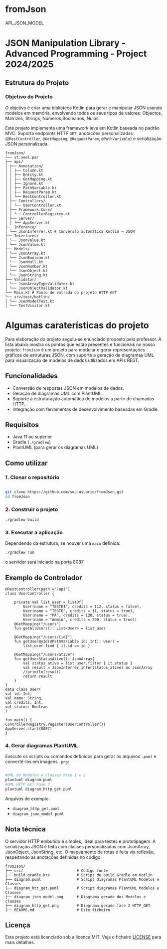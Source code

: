 # fromJson
API_JSON_MODEL
# JSON Manipulation Library - Advanced Programming - Project 2024/2025
## Estrutura do Projeto
### Objetivo do Projeto
O objetivo é criar uma biblioteca Kotlin para gerar e manipular JSON usando modelos em memória,
envolvendo todos os seus tipos de valores: Objectos, Matrizes, Strings, Números,Booleanos, Nulos

Este projeto implementa uma framework leve em Kotlin baseada no padrão MVC. Suporta endpoints HTTP `GET`,
anotações personalizadas (`@RestController`, `@GetMapping`, `@RequestParam`, `@PathVariable`) e serialização JSON personalizada.

```    
fromJson/
└── st.noel.pa/
├── api/
│ ├── Annotation/
│ │ ├── Column.kt
│ │ ├── Entity.kt
│ │ ├── GetMapping.kt
│ │ ├── Ignore.kt
│ │ ├── PathVariable.kt
│ │ ├── RequestParam.kt
│ │ └── RestController.kt
│ ├── Controllers/
│ │ └── UserController.kt
│ ├── Framework.Core/
│ │ └── ControllerRegistry.kt
│ ├── Server/
│ │ └── AppServer.kt
├── Inference/
│ └── JsonInferrer.kt # Conversão automática Kotlin → JSON
├── Interfaces/
│ └── JsonValue.kt
│ └── JsonValue.kt
├── Models/
│ └── JsonArray.kt
│ └── JsonBoolean.kt
│ └── JsonNull.kt
│ └── JsonNumber.kt
│ └── JsonObject.kt
│ └── JsonString.kt
├── Validator/
│ └── JsonArrayTypeValidator.kt
│ └── JsonObjectValidator.kt
└── Main.kt # Ponto de entrada do projeto HTTP GET
└── srv/test/kotlin/
│ └── JsonModelTest.kt
│ └── TestVisitor.kt
```
# Algumas caraterísticas do projeto
Para elaboração do projeto seguiu-se  enunciado proposto pelo professor.
A lista abaixo mostra os pontos que estão presentes e funcionais no nosso projeto:
`fromJson` é um projeto para modelar e gerar representações gráficas de estruturas JSON, com suporte a geração de diagramas UML para visualização de modelos de dados utilizados em APIs REST.

## Funcionalidades

- Conversão de respostas JSON em modelos de dados.
- Geração de diagramas UML com PlantUML.
- Suporte à estruturação automática de modelos a partir de chamadas HTTP.
- Integração com ferramentas de desenvolvimento baseadas em Gradle.

## Requisitos

- Java 11 ou superior
- Gradle (`./gradlew`)
- PlantUML (para gerar os diagramas UML)

## Como utilizar

### 1. Clonar o repositório

```bash

git clone https://github.com/seu-usuario/fromJson.git
cd fromJson
```

### 2. Construir o projeto

```bash
./gradlew build
```

### 3. Executar a aplicação

Dependendo da estrutura, se houver uma `main` definida:
```bash
./gradlew run
```
o servidor será iniciado na porta 8087


## Exemplo de Controlador
```
@RestController(path ="/api")
class UserController {
    
    private val list_user = listOf(
        User(name = "TESTE1", credits = 112, status = false),
        User(name = "TESTE", credits = 11, status = true),
        User(name = "PA", credits = 120, status = true),
        User(name = "Admin", credits = 200, status = true))
    @GetMapping("/users")
    fun getAllUsers(): List<User> = list_user

    @GetMapping("/users/{id}")
    fun getUserById(@PathVariable id: Int): User? =
        list_user.find { it.id == id }

    @GetMapping("/users/ative")
    fun getUserStatusAtive(): JsonArray{
        val status_ative = list_user.filter { it.status }
        val result = JsonInferrer.infer(status_ative) as JsonArray
        //println(result)
        return result
    }
}
data class User(
val id: Int,
val name: String,
val credits: Int,
val status: Boolean
)

fun main() {
ControllerRegistry.register(UserController())
AppServer.start(8087)
}
```

### 4. Gerar diagramas PlantUML

Execute os scripts ou comandos definidos para gerar os arquivos `.puml` e convertê-los em imagens `.png`:

```bash

#UML do Modelos e Classes Fase 1 e 2
plantuml diagram.puml
#UML HTTP GET Fase 3
plantuml diagram_http_get.puml

```


Arquivos de exemplo:

- `diagram_http_get.puml`
- `diagram_json_model.puml`

## Nota técnica
O servidor HTTP embutido é simples, ideal para testes e prototipagem.
A serialização JSON é feita com classes personalizadas com JsonArray, JsonObject, JsonString, etc.
O mapeamento de rotas é feita via reflexão, respeitando as anotações definidas no código.


```
fromJson/
├── src/                        # Código fonte
├── build.gradle.kts            # Script de build Gradle em Kotlin
├── diagram.puml                # Script diagramas PlantUML Modelos e Classes
├── diagram_htt_get.puml        # Script diagramas PlantUML Modelos e Classes
├── diagram_json_model.png      # Diagrama gerado dos Modelos e classes
├── diagram_http_get.png        # Diagrama gerado fase 3 HTTP_GET
├── README.md                   # Este ficheiro
```

## Licença

Este projeto está licenciado sob a licença MIT. Veja o ficheiro [LICENSE](LICENSE) para mais detalhes.